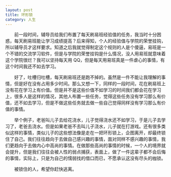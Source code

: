 ```yaml
---
layout: post
title: 环形锁
category: 人生
---
```


&emsp;&emsp;前一段时间，辅导员给我们布置了每天刷易班经验值的任务，我当时十分困惑，每天刷易班能让学习成绩提高？后来得知，个人的经验值与学院的荣誉挂钩，所以辅导员才这样要求。知道之后我就觉得制定这个规则的人是个傻逼，易班是一个不错的交流学习软件，但是与学院的荣誉挂钩是什么情况，没人用易班就意味着这个学院很烂？我可以坚持每天用 QQ，但是每天用易班真是一件虐心的事情，有这个时间我还不如去学习。

&emsp;&emsp;好了，吐槽归吐槽，每天刷易班还是跑不掉的。虽然是一件不能让我理解的事情，但是好在没有占用多少时间。那么又想一下，同样的一段时间，花在刷易班上没有花在学习上有价值。但是并不是这些价值不如学习的时间我们都会花在学习上，很多人是这样的情况，其他人布置一些任务，觉得这些任务没有学习那么有价值，还不如去学习，但是不做这些任务就去做一些自己觉得同样没有学习那么有价值的事情。

&emsp;&emsp;举个例子，老爸叫儿子去给花浇水，儿子觉得浇水还不如学习，于是儿子去学习了，老爸去浇水。但是如果老爸不去叫儿子浇水，儿子就在打游戏。还有很多类似这样的事情，类似儿子的这些想法像是走在一把环形锁上，企图离开，却最终锁住了自己。我们往往趋向于去做自己感兴趣的事情，面对同样不感兴趣的事情，我们更趋向于去做内心中高尚的事情。在做那些高尚的事情的时候，一个人的境界就会提升，但是我们往往会被人性的弱点捕获，表面上，做了一件这辈子都不会后悔的事情，实际上，只是为自己的懦弱找的借口而已，不愿承认这没有尽头的枷锁。

&emsp;&emsp;被锁住的人，希望你赶快逃离。